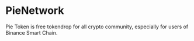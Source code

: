 # PieNetwork
Pie Token is free tokendrop for all crypto community, especially for users of Binance Smart Chain.

